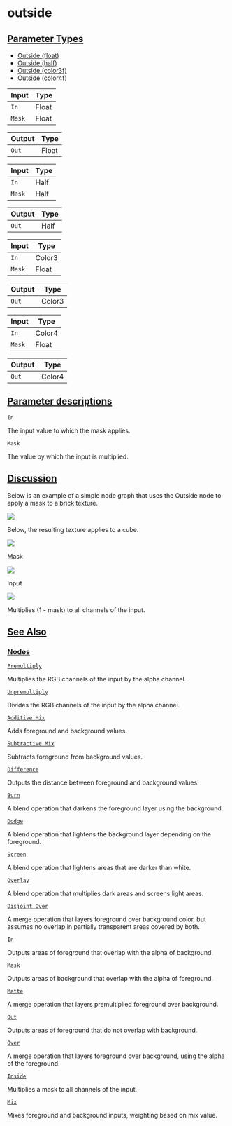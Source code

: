 # outside


[Parameter Types](/documentation/shadergraph/compositing/outside#Parameter-Types)
---------------------------------------------------------------------------------

* [Outside (float)](#)
* [Outside (half)](#)
* [Outside (color3f)](#)
* [Outside (color4f)](#)

| Input | Type |
| --- | --- |
| `In` | Float |
| `Mask` | Float |

| Output | Type |
| --- | --- |
| `Out` | Float |

| Input | Type |
| --- | --- |
| `In` | Half |
| `Mask` | Half |

| Output | Type |
| --- | --- |
| `Out` | Half |

| Input | Type |
| --- | --- |
| `In` | Color3 |
| `Mask` | Float |

| Output | Type |
| --- | --- |
| `Out` | Color3 |

| Input | Type |
| --- | --- |
| `In` | Color4 |
| `Mask` | Float |

| Output | Type |
| --- | --- |
| `Out` | Color4 |

[Parameter descriptions](/documentation/shadergraph/compositing/outside#Parameter-descriptions)
-----------------------------------------------------------------------------------------------

`In` 

 The input value to which the mask applies.
 

`Mask` 

 The value by which the input is multiplied.
 

[Discussion](/documentation/shadergraph/compositing/outside#Discussion)
-----------------------------------------------------------------------

 Below is an example of a simple node graph that uses the Outside node to apply a mask to a brick texture.
 

![](https://docs-assets.developer.apple.com/published/fa72f1155b0049c8effbed2bbc869017/OutsideGraph.png)

 Below, the resulting texture applies to a cube.
 

![](https://docs-assets.developer.apple.com/published/22d385b227fa57a9a3f445794e022e8e/InsideMaterial1.png)

 Mask
 

![](https://docs-assets.developer.apple.com/published/b8a12d9ac1244a778a30d88ebfe67b03/InsideMaterial2.png)

 Input
 

![](https://docs-assets.developer.apple.com/published/38b4a6a44aa78ba48dc64c3a582f6f37/OutsideMaterial.png)

 Multiplies (1 - mask) to all channels of the input.

[See Also](/documentation/shadergraph/compositing/outside#see-also)
-------------------------------------------------------------------

### [Nodes](/documentation/shadergraph/compositing/outside#nodes)

[`Premultiply`](/documentation/shadergraph/compositing/premultiply)

 Multiplies the RGB channels of the input by the alpha channel.
 

[`Unpremultiply`](/documentation/shadergraph/compositing/unpremultiply)

 Divides the RGB channels of the input by the alpha channel.
 

[`Additive Mix`](/documentation/shadergraph/compositing/additive-mix)

 Adds foreground and background values.
 

[`Subtractive Mix`](/documentation/shadergraph/compositing/subtractive-mix)

 Subtracts foreground from background values.
 

[`Difference`](/documentation/shadergraph/compositing/difference)

 Outputs the distance between foreground and background values.
 

[`Burn`](/documentation/shadergraph/compositing/burn)

 A blend operation that darkens the foreground layer using the background.
 

[`Dodge`](/documentation/shadergraph/compositing/dodge)

 A blend operation that lightens the background layer depending on the foreground.
 

[`Screen`](/documentation/shadergraph/compositing/screen)

 A blend operation that lightens areas that are darker than white.
 

[`Overlay`](/documentation/shadergraph/compositing/overlay)

 A blend operation that multiplies dark areas and screens light areas.
 

[`Disjoint Over`](/documentation/shadergraph/compositing/disjoint-over)

 A merge operation that layers foreground over background color, but assumes no overlap in partially transparent areas covered by both.
 

[`In`](/documentation/shadergraph/compositing/in)

 Outputs areas of foreground that overlap with the alpha of background.
 

[`Mask`](/documentation/shadergraph/compositing/mask)

 Outputs areas of background that overlap with the alpha of foreground.
 

[`Matte`](/documentation/shadergraph/compositing/matte)

 A merge operation that layers premultiplied foreground over background.
 

[`Out`](/documentation/shadergraph/compositing/out)

 Outputs areas of foreground that do not overlap with background.
 

[`Over`](/documentation/shadergraph/compositing/over)

 A merge operation that layers foreground over background, using the alpha of the foreground.
 

[`Inside`](/documentation/shadergraph/compositing/inside)

 Multiplies a mask to all channels of the input.
 

[`Mix`](/documentation/shadergraph/compositing/mix)

 Mixes foreground and background inputs, weighting based on mix value.
 

